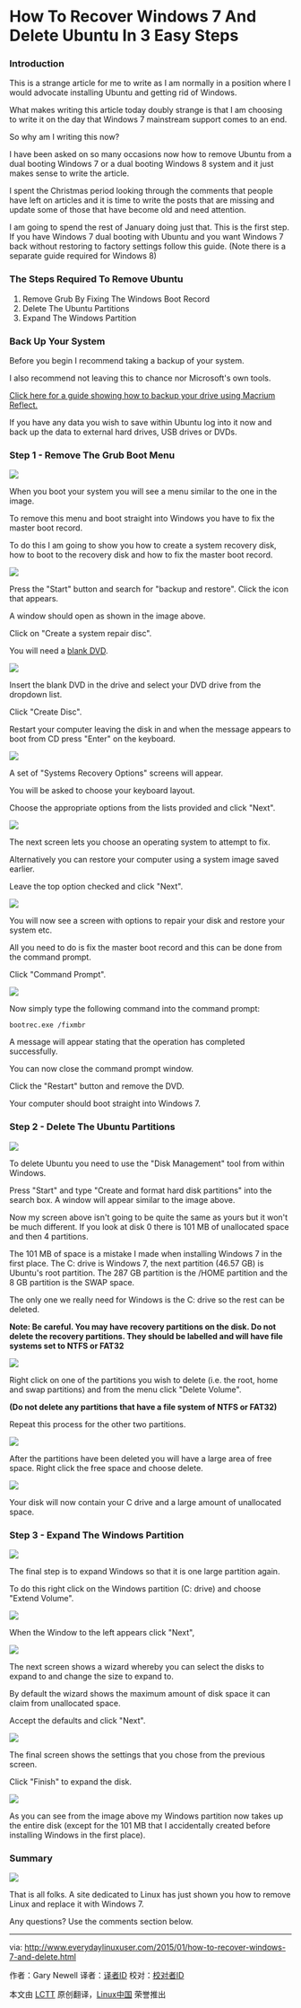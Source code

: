 How To Recover Windows 7 And Delete Ubuntu In 3 Easy Steps
================================================================================
### Introduction ###

This is a strange article for me to write as I am normally in a position where I would advocate installing Ubuntu and getting rid of Windows.

What makes writing this article today doubly strange is that I am choosing to write it on the day that Windows 7 mainstream support comes to an end.

So why am I writing this now?

I have been asked on so many occasions now how to remove Ubuntu from a dual booting Windows 7 or a dual booting Windows 8 system and it just makes sense to write the article.

I spent the Christmas period looking through the comments that people have left on articles and it is time to write the posts that are missing and update some of those that have become old and need attention.

I am going to spend the rest of January doing just that. This is the first step. If you have Windows 7 dual booting with Ubuntu and you want Windows 7 back without restoring to factory settings follow this guide. (Note there is a separate guide required for Windows 8)

### The Steps Required To Remove Ubuntu ###

1. Remove Grub By Fixing The Windows Boot Record
1. Delete The Ubuntu Partitions
1. Expand The Windows Partition

### Back Up Your System ###

Before you begin I recommend taking a backup of your system.

I also recommend not leaving this to chance nor Microsoft's own tools. 

[Click here for a guide showing how to backup your drive using Macrium Reflect.][1]

If you have any data you wish to save within Ubuntu log into it now and back up the data to external hard drives, USB drives or DVDs.

### Step 1 - Remove The Grub Boot Menu ###

![](http://1.bp.blogspot.com/-arVqwMLpJRQ/VLWbHWkqYsI/AAAAAAAAHmw/kn3jDPOltX4/s1600/grubmenu.jpg)

When you boot your system you will see a menu similar to the one in the image.

To remove this menu and boot straight into Windows you have to fix the master boot record.

To do this I am going to show you how to create a system recovery disk, how to boot to the recovery disk and how to fix the master boot record.

![](http://2.bp.blogspot.com/-ML2JnNc8OWY/VLWcAovwGNI/AAAAAAAAHm4/KH778_MkU7U/s1600/recoverywindow1.PNG)

Press the "Start" button and search for "backup and restore". Click the icon that appears.

A window should open as shown in the image above.

Click on "Create a system repair disc".

You will need a [blank DVD][2]. 

![](http://2.bp.blogspot.com/-r0GUDZ4AAMI/VLWfJ0nuJLI/AAAAAAAAHnE/RloNqdXLLcY/s1600/recoverywindow2.PNG)

Insert the blank DVD in the drive and select your DVD drive from the dropdown list.

Click "Create Disc".

Restart your computer leaving the disk in and when the message appears to boot from CD press "Enter" on the keyboard.

![](http://2.bp.blogspot.com/-VPSD50bmk2E/VLWftBg7HxI/AAAAAAAAHnM/APVzvPg4rC0/s1600/recoveryoptionschooselanguage.jpg)

A set of "Systems Recovery Options" screens will appear.

You will be asked to choose your keyboard layout.

Choose the appropriate options from the lists provided and click "Next".

![](http://2.bp.blogspot.com/-klK4SihPv0E/VLWgLiPO1mI/AAAAAAAAHnU/DUgxH6N2SFE/s1600/RecoveryOptions.jpg)

The next screen lets you choose an operating system to attempt to fix.

Alternatively you can restore your computer using a system image saved earlier.

Leave the top option checked and click "Next".

![](http://2.bp.blogspot.com/-WOk-Unm6cCQ/VLWgvzoBgzI/AAAAAAAAHng/vfxm1jhW1Ms/s1600/RecoveryOptions2.jpg)

You will now see a screen with options to repair your disk and restore your system etc.

All you need to do is fix the master boot record and this can be done from the command prompt.

Click "Command Prompt".

![](http://4.bp.blogspot.com/-duT-EUC0yuo/VLWhHygCApI/AAAAAAAAHno/bO7UlouyR9M/s1600/FixMBR.jpg)

Now simply type the following command into the command prompt:

    bootrec.exe /fixmbr

A message will appear stating that the operation has completed successfully.

You can now close the command prompt window.

Click the "Restart" button and remove the DVD.

Your computer should boot straight into Windows 7.

### Step 2 - Delete The Ubuntu Partitions ###

![](http://4.bp.blogspot.com/-1OM0b3qBeHk/VLWh89gtgVI/AAAAAAAAHn0/ECHIARNCRp8/s1600/diskmanagement1.PNG)

To delete Ubuntu you need to use the "Disk Management" tool from within Windows.

Press "Start" and type "Create and format hard disk partitions" into the search box. A window will appear similar to the image above.

Now my screen above isn't going to be quite the same as yours but it won't be much different. If you look at disk 0 there is 101 MB of unallocated space and then 4 partitions.

The 101 MB of space is a mistake I made when installing Windows 7 in the first place. The C: drive is Windows 7, the next partition (46.57 GB) is Ubuntu's root partition. The 287 GB partition is the /HOME partition and the 8 GB partition is the SWAP space.

The only one we really need for Windows is the C: drive so the rest can be deleted.

**Note: Be careful. You may have recovery partitions on the disk. Do not delete the recovery partitions. They should be labelled and will have file systems set to NTFS or FAT32**

![](http://3.bp.blogspot.com/-8YUE2p5Fj8Q/VLWlHXst6JI/AAAAAAAAHoQ/BJC57d9Nilg/s1600/deletevolume.png)

Right click on one of the partitions you wish to delete (i.e. the root, home and swap partitions) and from the menu click "Delete Volume".

**(Do not delete any partitions that have a file system of NTFS or FAT32)**

Repeat this process for the other two partitions.

![](http://3.bp.blogspot.com/-IGbJLkc_soY/VLWk1Vh0XAI/AAAAAAAAHoA/v7TVFT0rC0E/s1600/diskmanagement2.PNG)

After the partitions have been deleted you will have a large area of free space. Right click the free space and choose delete.

![](http://4.bp.blogspot.com/-2xUBkWHpnC4/VLWk9cYXGZI/AAAAAAAAHoI/8F2ANkorGeM/s1600/diskmanagement3.PNG)

Your disk will now contain your C drive and a large amount of unallocated space.

### Step 3 - Expand The Windows Partition ###

![](http://4.bp.blogspot.com/-pLV5L3CvQ1Y/VLWmh-5SKTI/AAAAAAAAHoc/7sJzITyvduo/s1600/diskmanagement4.png)

The final step is to expand Windows so that it is one large partition again.

To do this right click on the Windows partition (C: drive) and choose "Extend Volume".

![](http://1.bp.blogspot.com/-vgmw_N2WZWw/VLWm7i5oSxI/AAAAAAAAHok/k0q_gnIik9A/s1600/extendvolume1.PNG)

When the Window to the left appears click "Next",

![](http://3.bp.blogspot.com/-WLA86V-Au8g/VLWnTq5RpAI/AAAAAAAAHos/6vzjLNkrwRQ/s1600/extendvolume2.PNG)

The next screen shows a wizard whereby you can select the disks to expand to and change the size to expand to.

By default the wizard shows the maximum amount of disk space it can claim from unallocated space.

Accept the defaults and click "Next".

![](http://4.bp.blogspot.com/-1rhTJvwem0k/VLWnvx7fWFI/AAAAAAAAHo0/D-4HA8E8y2c/s1600/extendvolume3.PNG)

The final screen shows the settings that you chose from the previous screen.

Click "Finish" to expand the disk.

![](http://2.bp.blogspot.com/-CpuLXSYyPKY/VLWoEGU3sCI/AAAAAAAAHo8/7o5G4W4b7zU/s1600/diskmanagement5.PNG)

As you can see from the image above my Windows partition now takes up the entire disk (except for the 101 MB that I accidentally created before installing Windows in the first place).

### Summary ###

![](http://1.bp.blogspot.com/-h1Flo2aGFcI/VLWogr2zfMI/AAAAAAAAHpE/2ypTSgR8_iM/s1600/fullwindowsscreen.PNG)

That is all folks. A site dedicated to Linux has just shown you how to remove Linux and replace it with Windows 7.

Any questions? Use the comments section below.

--------------------------------------------------------------------------------

via: http://www.everydaylinuxuser.com/2015/01/how-to-recover-windows-7-and-delete.html

作者：Gary Newell
译者：[译者ID](https://github.com/译者ID)
校对：[校对者ID](https://github.com/校对者ID)

本文由 [LCTT](https://github.com/LCTT/TranslateProject) 原创翻译，[Linux中国](http://linux.cn/) 荣誉推出

[1]:http://linux.about.com/od/LinuxNewbieDesktopGuide/ss/Create-A-Recovery-Drive-For-All-Versions-Of-Windows.htm
[2]:http://www.amazon.co.uk/gp/product/B0006L2HTK/ref=as_li_qf_sp_asin_il_tl?ie=UTF8&camp=1634&creative=6738&creativeASIN=B0006L2HTK&linkCode=as2&tag=evelinuse-21&linkId=3R363EA63XB4Z3IL